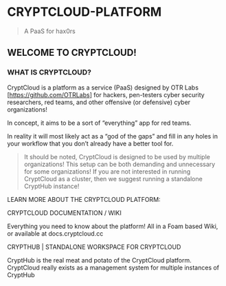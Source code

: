 # CRYPTCLOUD-PLATFORM

> A PaaS for hax0rs





## WELCOME TO CRYPTCLOUD!


### WHAT IS CRYPTCLOUD?

CryptCloud is a platform as a service (PaaS) designed by OTR Labs
[https://github.com/OTRLabs] for hackers, pen-testers cyber security
researchers, red teams, and other offensive (or defensive) cyber organizations!

In concept, it aims to be a sort of “everything” app for red teams.

In reality it will most likely act as a “god of the gaps” and fill in any holes
in your workflow that you don’t already have a better tool for.



> It should be noted, CryptCloud is designed to be used by multiple organizations! This setup can be both demanding and unnecessary for some organizations! If you are not interested in running CryptCloud as a cluster, then we suggest running a standalone CryptHub instance!






LEARN MORE ABOUT THE CRYPTCLOUD PLATFORM:


CRYPTCLOUD DOCUMENTATION / WIKI

Everything you need to know about the platform! All in a Foam based Wiki, or
available at docs.cryptcloud.cc


CRYPTHUB | STANDALONE WORKSPACE FOR CRYPTCLOUD

CryptHub is the real meat and potato of the CryptCloud platform. CryptCloud
really exists as a management system for multiple instances of CryptHub

